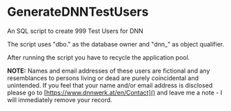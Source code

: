 # GenerateDNNTestUsers
An SQL script to create 999 Test Users for DNN

The script uses "dbo." as the database owner and "dnn_" as object qualifier.

After running the script you have to recycle the application pool.

**NOTE:** Names and email addresses of these users are fictional and any resemblances to persons living or dead are purely coincidental and unintended. If you feel that your name and/or email address is disclosed please go to [https://www.dnnwerk.at/en/Contact]() and leave me a note - I will immediately remove your record.
